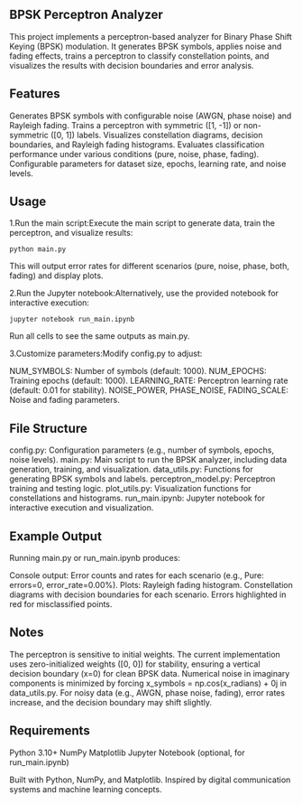 ## BPSK Perceptron Analyzer

This project implements a perceptron-based analyzer for Binary Phase Shift Keying (BPSK) modulation. It generates BPSK symbols, applies noise and fading effects, trains a perceptron to classify constellation points, and visualizes the results with decision boundaries and error analysis.

## Features

Generates BPSK symbols with configurable noise (AWGN, phase noise) and Rayleigh fading.
Trains a perceptron with symmetric ([1, -1]) or non-symmetric ([0, 1]) labels.
Visualizes constellation diagrams, decision boundaries, and Rayleigh fading histograms.
Evaluates classification performance under various conditions (pure, noise, phase, fading).
Configurable parameters for dataset size, epochs, learning rate, and noise levels.

## Usage

1.Run the main script:Execute the main script to generate data, train the perceptron, and visualize results:
```
python main.py
```
This will output error rates for different scenarios (pure, noise, phase, both, fading) and display plots.

2.Run the Jupyter notebook:Alternatively, use the provided notebook for interactive execution:
```
jupyter notebook run_main.ipynb
```
Run all cells to see the same outputs as main.py.

3.Customize parameters:Modify config.py to adjust:

NUM_SYMBOLS: Number of symbols (default: 1000).
NUM_EPOCHS: Training epochs (default: 1000).
LEARNING_RATE: Perceptron learning rate (default: 0.01 for stability).
NOISE_POWER, PHASE_NOISE, FADING_SCALE: Noise and fading parameters.

## File Structure

config.py: Configuration parameters (e.g., number of symbols, epochs, noise levels).
main.py: Main script to run the BPSK analyzer, including data generation, training, and visualization.
data_utils.py: Functions for generating BPSK symbols and labels.
perceptron_model.py: Perceptron training and testing logic.
plot_utils.py: Visualization functions for constellations and histograms.
run_main.ipynb: Jupyter notebook for interactive execution and visualization.

## Example Output
Running main.py or run_main.ipynb produces:

Console output: Error counts and rates for each scenario (e.g., Pure: errors=0, error_rate=0.00%).
Plots:
Rayleigh fading histogram.
Constellation diagrams with decision boundaries for each scenario.
Errors highlighted in red for misclassified points.



## Notes

The perceptron is sensitive to initial weights. The current implementation uses zero-initialized weights ([0, 0]) for stability, ensuring a vertical decision boundary (x=0) for clean BPSK data.
Numerical noise in imaginary components is minimized by forcing x_symbols = np.cos(x_radians) + 0j in data_utils.py.
For noisy data (e.g., AWGN, phase noise, fading), error rates increase, and the decision boundary may shift slightly.

## Requirements 

Python 3.10+
NumPy
Matplotlib
Jupyter Notebook (optional, for run_main.ipynb)


Built with Python, NumPy, and Matplotlib.
Inspired by digital communication systems and machine learning concepts.
